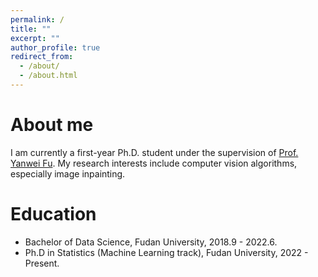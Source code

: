 ```yaml
---
permalink: /
title: ""
excerpt: ""
author_profile: true
redirect_from: 
  - /about/
  - /about.html
---
```

  
About me
======
I am currently a first-year Ph.D. student under the supervision of [Prof. Yanwei Fu](https://yanweifu.github.io/). 
My research interests include computer vision algorithms, especially image inpainting.

Education
======
* Bachelor of Data Science, Fudan University, 2018.9 - 2022.6.
* Ph.D in Statistics (Machine Learning track), Fudan University, 2022 - Present.